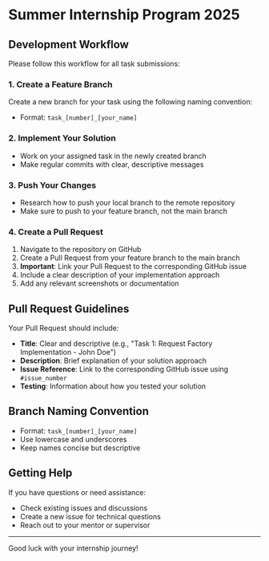 # Summer Internship Program 2025

## Development Workflow

Please follow this workflow for all task submissions:

### 1. Create a Feature Branch
Create a new branch for your task using the following naming convention:
- Format: `task_[number]_[your_name]`

### 2. Implement Your Solution
- Work on your assigned task in the newly created branch
- Make regular commits with clear, descriptive messages

### 3. Push Your Changes
- Research how to push your local branch to the remote repository
- Make sure to push to your feature branch, not the main branch

### 4. Create a Pull Request
1. Navigate to the repository on GitHub
2. Create a Pull Request from your feature branch to the main branch
3. **Important**: Link your Pull Request to the corresponding GitHub issue
4. Include a clear description of your implementation approach
5. Add any relevant screenshots or documentation

## Pull Request Guidelines

Your Pull Request should include:
- **Title**: Clear and descriptive (e.g., "Task 1: Request Factory Implementation - John Doe")
- **Description**: Brief explanation of your solution approach
- **Issue Reference**: Link to the corresponding GitHub issue using `#issue_number`
- **Testing**: Information about how you tested your solution

## Branch Naming Convention

- Format: `task_[number]_[your_name]`
- Use lowercase and underscores
- Keep names concise but descriptive

## Getting Help

If you have questions or need assistance:
- Check existing issues and discussions
- Create a new issue for technical questions
- Reach out to your mentor or supervisor

---

Good luck with your internship journey!
